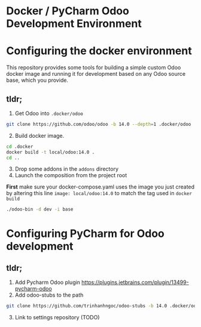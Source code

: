 Docker / PyCharm Odoo Development Environment
==============================================

# Configuring the docker environment

This repository provides some tools for building a simple custom Odoo docker image and
running it for development based on any Odoo source base, which you provide.

## tldr;

1. Get Odoo into `.docker/odoo`
```bash
git clone https://github.com/odoo/odoo -b 14.0 --depth=1 .docker/odoo
```
2. Build docker image.
```bash
cd .docker
docker build -t local/odoo:14.0 .
cd ..
```
3. Drop some addons in the `addons` directory
4. Launch the composition from the project root

**First** make sure your docker-compose.yaml uses the image you just created by altering this line
`image: local/odoo:14.0` to match the tag used in `docker build`

```bash
./odoo-bin -d dev -i base
```


# Configuring PyCharm for Odoo development

## tldr;

1. Add Pycharm Odoo plugin https://plugins.jetbrains.com/plugin/13499-pycharm-odoo
2. Add odoo-stubs to the path
```bash
git clone https://github.com/trinhanhngoc/odoo-stubs -b 14.0 .docker/odoo-stubs
```
3. Link to settings repository (TODO)
